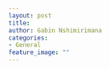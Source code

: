 ```yaml
---
layout: post
title: 
author: Gabin Nshimirimana
categories:
- General
feature_image: ""
---
```

                                                                                     
                                                                                          
